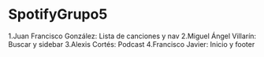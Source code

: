# SpotifyGrupo5

1.Juan Francisco González: Lista de canciones y nav 
2.Miguel Ángel Villarín: Buscar y sidebar
3.Alexis Cortés: Podcast
4.Francisco Javier: Inicio y footer